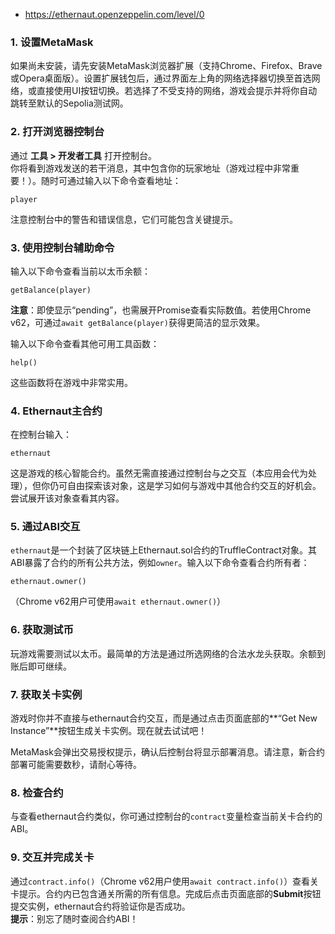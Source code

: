 - https://ethernaut.openzeppelin.com/level/0
### 1. 设置MetaMask  
如果尚未安装，请先安装MetaMask浏览器扩展（支持Chrome、Firefox、Brave或Opera桌面版）。设置扩展钱包后，通过界面左上角的网络选择器切换至首选网络，或直接使用UI按钮切换。若选择了不受支持的网络，游戏会提示并将你自动跳转至默认的Sepolia测试网。  

### 2. 打开浏览器控制台  
通过 **工具 > 开发者工具** 打开控制台。  
你将看到游戏发送的若干消息，其中包含你的玩家地址（游戏过程中非常重要！）。随时可通过输入以下命令查看地址：  
```  
player  
```  
注意控制台中的警告和错误信息，它们可能包含关键提示。  

### 3. 使用控制台辅助命令  
输入以下命令查看当前以太币余额：  
```  
getBalance(player)  
```  
**注意**：即使显示“pending”，也需展开Promise查看实际数值。若使用Chrome v62，可通过`await getBalance(player)`获得更简洁的显示效果。  

输入以下命令查看其他可用工具函数：  
```  
help()  
```  
这些函数将在游戏中非常实用。  

### 4. Ethernaut主合约  
在控制台输入：  
```  
ethernaut  
```  
这是游戏的核心智能合约。虽然无需直接通过控制台与之交互（本应用会代为处理），但你仍可自由探索该对象，这是学习如何与游戏中其他合约交互的好机会。尝试展开该对象查看其内容。  

### 5. 通过ABI交互  
`ethernaut`是一个封装了区块链上Ethernaut.sol合约的TruffleContract对象。其ABI暴露了合约的所有公共方法，例如`owner`。输入以下命令查看合约所有者：  
```  
ethernaut.owner()  
```  
（Chrome v62用户可使用`await ethernaut.owner()`）  

### 6. 获取测试币  
玩游戏需要测试以太币。最简单的方法是通过所选网络的合法水龙头获取。余额到账后即可继续。  

### 7. 获取关卡实例  
游戏时你并不直接与ethernaut合约交互，而是通过点击页面底部的**“Get New Instance”**按钮生成关卡实例。现在就去试试吧！  

MetaMask会弹出交易授权提示，确认后控制台将显示部署消息。请注意，新合约部署可能需要数秒，请耐心等待。  

### 8. 检查合约  
与查看ethernaut合约类似，你可通过控制台的`contract`变量检查当前关卡合约的ABI。  

### 9. 交互并完成关卡  
通过`contract.info()`（Chrome v62用户使用`await contract.info()`）查看关卡提示。合约内已包含通关所需的所有信息。完成后点击页面底部的**Submit**按钮提交实例，ethernaut合约将验证你是否成功。  
**提示**：别忘了随时查阅合约ABI！  
